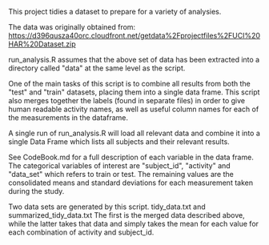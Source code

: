 This project tidies a dataset to prepare for a variety of analysies.

The data was originally obtained from:
https://d396qusza40orc.cloudfront.net/getdata%2Fprojectfiles%2FUCI%20HAR%20Dataset.zip

run_analysis.R assumes that the above set of data has been extracted into
a directory called "data" at the same level as the script.

One of the main tasks of this script is to combine all results from both the "test" 
and "train" datasets, placing them into a single data frame. This script also
merges together the labels (found in separate files) in order to give human
readable activity names, as well as useful column names for each of the measurements
in the dataframe.

A single run of run_analysis.R will load all relevant data and combine it
into a single Data Frame which lists all subjects and their relevant results.

See CodeBook.md for a full description of each variable in the data frame.
The categorical variables of interest are "subject_id", "activity" and "data_set"
which refers to train or test. The remaining values are the consolidated means
and standard deviations for each measurement taken during the study.

Two data sets are generated by this script. tidy_data.txt and summarized_tidy_data.txt
The first is the merged data described above, while the latter takes that data and
simply takes the mean for each value for each combination of activity and subject_id.